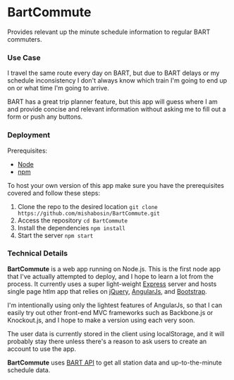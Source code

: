 BartCommute
===========

Provides relevant up the minute schedule information to regular BART commuters.

### Use Case

I travel the same route every day on BART, but due to BART delays or my schedule inconsistency I don't always know which train I'm going to end up on or what time I'm going to arrive. 

BART has a great trip planner feature, but this app will guess where I am and provide concise and relevant information without asking me to fill out a form or push any buttons.

### Deployment

Prerequisites:

* [Node](http://nodejs.org/)
* [npm](https://www.npmjs.org/)

To host your own version of this app make sure you have the prerequisites covered and follow these steps:

1. Clone the repo to the desired location `git clone https://github.com/mishabosin/BartCommute.git`
2. Access the repository `cd BartCommute`
3. Install the dependencies `npm install`
4. Start the server `npm start`

### Technical Details

**BartCommute** is a web app running on Node.js. This is the first node app that I've actually attempted to deploy, and I hope to learn a lot from the process. It currently uses a super light-weight [Express](http://expressjs.com/) server and hosts single page htlm app that relies on [jQuery](http://jquery.com/), [AngularJs](https://angularjs.org/), and [Bootstrap](http://getbootstrap.com/).

I'm intentionally using only the lightest features of AngularJs, so that I can easily try out other front-end MVC frameworks such as Backbone.js or Knockout.js, and I hope to make a version using each very soon.

The user data is currently stored in the client using localStorage, and it will probably stay there unless there's a reason to ask users to create an account to use the app.

**BartCommute** uses [BART API](http://api.bart.gov/docs/overview/index.aspx) to get all station data and up-to-the-minute schedule data.

